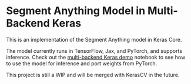 # Segment Anything Model in Multi-Backend Keras

This is an implementation of the Segment Anything model in Keras Core.

The model currently runs in TensorFlow, Jax, and PyTorch, and supports inference.
Check out the [multi-backend Keras demo](Segment_Anything_multi_backend_Keras_Demo.ipynb)
notebook to see how to use the model for inference and port weights from PyTorch.

This project is still a WIP and will be merged with KerasCV in the future.
